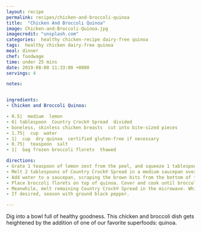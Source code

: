```yaml
---
layout: recipe
permalink: recipes/chicken-and-broccoli-quinoa
title:  "Chicken And Broccoli Quinoa"
image: Chicken-and-Broccoli-Quinoa.jpg
imagecredit: "unsplash.com"
categories:  healthy chicken-recipe dairy-free quinoa
tags:  healthy chicken dairy-free quinoa
meal: dinner
chef: foodwage
time: under 25 mins
date: 2019-08-08 11:33:00 +0800
servings: 4

notes:


ingredients:
- Chicken and Broccoli Quinoa:

- 0.5|  medium  lemon
- 6| tablespoon  Country Crock® Spread  divided
- boneless, skinless chicken breasts  cut into bite-sized pieces
- 1.75|  cup  water
- 1|  cup  dry quinoa  certified gluten-free if necessary
- 0.75|  teaspoon  salt
- 1|  bag frozen broccoli florets  thawed

directions:
- Grate 1 teaspoon of lemon zest from the peel, and squeeze 1 tablespoon of lemon juice from the flesh; set aside.
- Melt 2 tablespoons of Country Crock® Spread in a medium saucepan over medium-high heat and cook chicken, stirring occasionally, until thoroughly cooked, about 5 minutes. Remove chicken and set aside.
- Add water to a saucepan, scraping the brown bits from the bottom of the pan. Stir in quinoa, salt and bring to a boil over medium-high heat. Cover; reduce heat and cook 10 minutes.
- Place broccoli florets on top of quinoa. Cover and cook until broccoli and quinoa are tender and water is absorbed about 5 minutes. Remove from heat. Stir in chicken and let stand 5 minutes.
- Meanwhile, melt remaining Country Crock® Spread in the microwave. Whisk in lemon juice and peel, and stir into chicken and quinoa mixture.
- If desired, season with ground black pepper.

---
```


Dig into a bowl full of healthy goodness. This chicken and broccoli dish gets heightened by the addition of one of our favorite superfoods: quinoa.